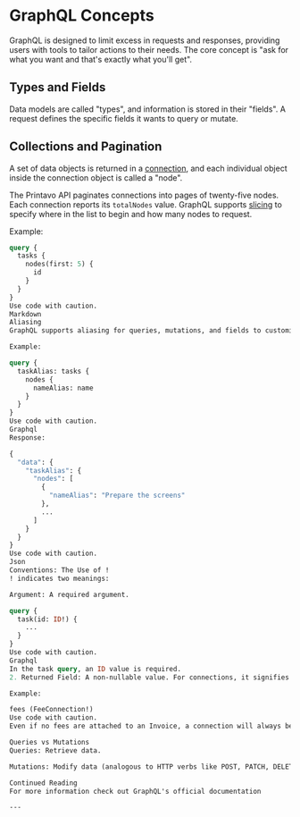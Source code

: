 # GraphQL Concepts

GraphQL is designed to limit excess in requests and responses, providing users with tools to tailor actions to their needs. The core concept is "ask for what you want and that's exactly what you'll get".

## Types and Fields

Data models are called "types", and information is stored in their "fields". A request defines the specific fields it wants to query or mutate.

## Collections and Pagination

A set of data objects is returned in a [connection](https://graphql-ruby.org/pagination/connection_concepts), and each individual object inside the connection object is called a "node".

The Printavo API paginates connections into pages of twenty-five nodes. Each connection reports its `totalNodes` value. GraphQL supports [slicing](https://graphql.org/learn/pagination/#slicing) to specify where in the list to begin and how many nodes to request.

Example:
```graphql
query {
  tasks {
    nodes(first: 5) {
      id
    }
  }
}
Use code with caution.
Markdown
Aliasing
GraphQL supports aliasing for queries, mutations, and fields to customize labels in returned data.

Example:

query {
  taskAlias: tasks {
    nodes {
      nameAlias: name
    }
  }
}
Use code with caution.
Graphql
Response:

{
  "data": {
    "taskAlias": {
      "nodes": [
        {
          "nameAlias": "Prepare the screens"
        },
        ...
      ]
    }
  }
}
Use code with caution.
Json
Conventions: The Use of !
! indicates two meanings:

Argument: A required argument.

query {
  task(id: ID!) {
	...
  }
}
Use code with caution.
Graphql
In the task query, an ID value is required.
2. Returned Field: A non-nullable value. For connections, it signifies that GraphQL will always return a connection even if that connection is empty.

Example:

fees (FeeConnection!)
Use code with caution.
Even if no fees are attached to an Invoice, a connection will always be returned.

Queries vs Mutations
Queries: Retrieve data.

Mutations: Modify data (analogous to HTTP verbs like POST, PATCH, DELETE).

Continued Reading
For more information check out GraphQL's official documentation

---

